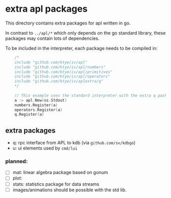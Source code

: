 # extra apl packages

This directory contains extra packages for apl written in go.

In contrast to `../apl/*` which only depends on the go standard library, these packages may contain lots of dependencies.

To be included in the interpreter, each package needs to be compiled in:
```go
	/*
	include "github.com/ktye/iv/apl"
	include "github.com/ktye/iv/apl/numbers"
	include "github.com/ktye/iv/apl/primitives"
	include "github.com/ktye/iv/apl/operators"
	include "github.com/ktye/iv/aplextra/q"
	*/
	
	// This example uses the standard interpreter with the extra q package.
	a := apl.New(os.Stdout)
	numbers.Register(a)
	operators.Register(a)
	q.Register(a)
```

## extra packages
- q: rpc interface from APL to kdb (via `github.com/sv/kdbgo`)
- u: ui elements used by `cmd/lui`

### planned:
- [ ] mat: linear algebra package based on gonum
- [ ] plot: 
- [ ] stats: statistics package for data streams
- [ ] images/animations should be possible with the std lib.
